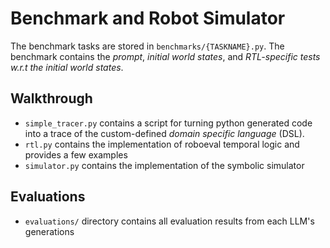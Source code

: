 <!-- not finished -->
# Benchmark and Robot Simulator

The benchmark tasks are stored in `benchmarks/{TASKNAME}.py`. The benchmark contains the *prompt*, *initial world states*, and *RTL-specific tests w.r.t the initial world states*.

## Walkthrough

- `simple_tracer.py` contains a script for turning python generated code into a trace of the custom-defined *domain specific language* (DSL).
- `rtl.py` contains the implementation of roboeval temporal logic and provides a few examples
- `simulator.py` contains the implementation of the symbolic simulator

## Evaluations
- `evaluations/` directory contains all evaluation results from each LLM's generations 
